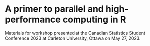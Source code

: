 # A primer to parallel and high-performance computing in R

Materials for workshop presented at the Canadian Statistics Student Conference 2023 at Carleton University, Ottawa on May 27, 2023.
